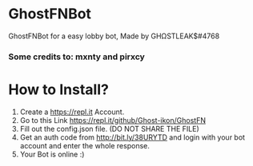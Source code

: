 # GhostFNBot
GhostFNBot for a easy lobby bot, Made by GHΩSTLEAK$#4768
### Some credits to: mxnty and pirxcy
# How to Install?
1. Create a https://repl.it Account.
2. Go to this Link https://repl.it/github/Ghost-ikon/GhostFN
3. Fill out the config.json file. (DO NOT SHARE THE FILE)
4. Get an auth code from http://bit.ly/38URYTD and login with your bot account and enter the whole response.
5. Your Bot is online :)
